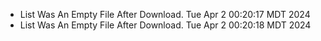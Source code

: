 *  List Was An Empty File After Download. Tue Apr  2 00:20:17 MDT 2024
*  List Was An Empty File After Download. Tue Apr  2 00:20:18 MDT 2024
